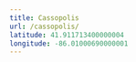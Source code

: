 ```yaml
---
title: Cassopolis
url: /cassopolis/
latitude: 41.911713400000004
longitude: -86.01000690000001
---
```

